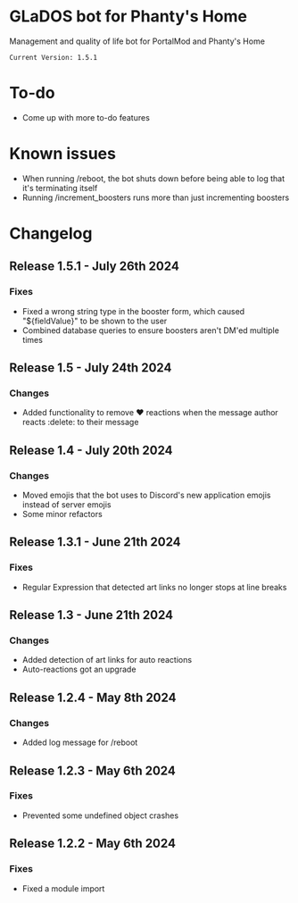 # GLaDOS bot for Phanty's Home
Management and quality of life bot for PortalMod and Phanty's Home  

`Current Version: 1.5.1`

# To-do
- Come up with more to-do features

# Known issues
- When running /reboot, the bot shuts down before being able to log that it's terminating itself
- Running /increment_boosters runs more than just incrementing boosters

# Changelog
## Release 1.5.1 - July 26th 2024
### Fixes
- Fixed a wrong string type in the booster form, which caused "${fieldValue}" to be shown to the user
- Combined database queries to ensure boosters aren't DM'ed multiple times

## Release 1.5 - July 24th 2024
### Changes
- Added functionality to remove ♥️ reactions when the message author reacts :delete: to their message

## Release 1.4 - July 20th 2024
### Changes
- Moved emojis that the bot uses to Discord's new application emojis instead of server emojis
- Some minor refactors 

## Release 1.3.1 - June 21th 2024
### Fixes
- Regular Expression that detected art links no longer stops at line breaks

## Release 1.3 - June 21th 2024
### Changes
- Added detection of art links for auto reactions
- Auto-reactions got an upgrade

## Release 1.2.4 - May 8th 2024
### Changes
- Added log message for /reboot

## Release 1.2.3 - May 6th 2024
### Fixes
- Prevented some undefined object crashes

## Release 1.2.2 - May 6th 2024
### Fixes
- Fixed a module import